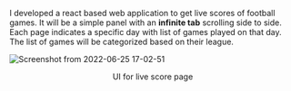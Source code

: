 I developed a react based web application to get live scores of football games. It will be a simple panel with an **infinite tab** scrolling side to side. Each page indicates a specific day with list of games played on that day. The list of games will be categorized based on their league.

![Screenshot from 2022-06-25 17-02-51](https://user-images.githubusercontent.com/61571233/175773756-b6e136dc-4ca7-4ee2-b88e-248d4591a638.png "UI for live score page")

<p align="center">
UI for live score page
</p>
